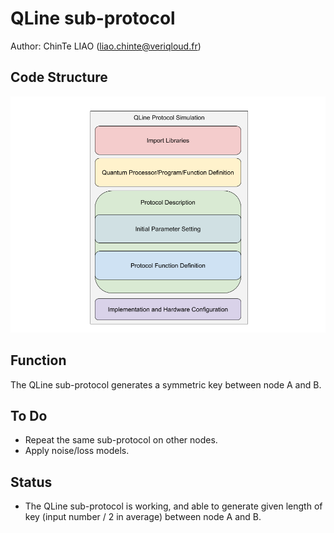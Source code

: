 # QLine sub-protocol
Author: ChinTe LIAO (liao.chinte@veriqloud.fr)

## Code Structure
![QLineSubProtocolCodeStructure](https://github.com/h-oll/netsquid-private/blob/master/QLine/QLine.png)

## Function
The QLine sub-protocol generates a symmetric key between node A and B.

## To Do
- Repeat the same sub-protocol on other nodes.
- Apply noise/loss models.

## Status
- The QLine sub-protocol is working, and able to generate given length of key (input number / 2 in average) between node A and B.
